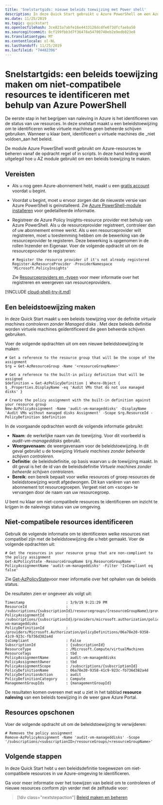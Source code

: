 ```yaml
---
title: 'Snelstartgids: nieuwe beleids toewijzing met Power shell'
description: In deze Quick Start gebruikt u Azure PowerShell om een Azure Policy toewijzing te maken om niet-compatibele resources te identificeren.
ms.date: 11/25/2019
ms.topic: quickstart
ms.openlocfilehash: 3ce823a7abfe16e4433128dcdfe073dfcfaeba50
ms.sourcegitcommit: 8cf199fbb3d7f36478a54700740eb2e9edb823e8
ms.translationtype: MT
ms.contentlocale: nl-NL
ms.lasthandoff: 11/25/2019
ms.locfileid: "74482396"
---
```

# <a name="quickstart-create-a-policy-assignment-to-identify-non-compliant-resources-using-azure-powershell"></a>Snelstartgids: een beleids toewijzing maken om niet-compatibele resources te identificeren met behulp van Azure PowerShell

De eerste stap in het begrijpen van naleving in Azure is het identificeren van de status van uw resources. In deze snelstart maakt u een beleidstoewijzing om te identificeren welke virtuele machines geen beheerde schijven gebruiken. Wanneer u klaar bent, identificeert u virtuele machines die _niet voldoen_aan het beleid.

De module Azure PowerShell wordt gebruikt om Azure-resources te beheren vanaf de opdracht regel of in scripts.
In deze hand leiding wordt uitgelegd hoe u AZ module gebruikt om een beleids toewijzing te maken.

## <a name="prerequisites"></a>Vereisten

- Als u nog geen Azure-abonnement hebt, maakt u een [gratis account](https://azure.microsoft.com/free/) voordat u begint.

- Voordat u begint, moet u ervoor zorgen dat de nieuwste versie van Azure PowerShell is geïnstalleerd. Zie [Azure PowerShell-module installeren](/powershell/azure/install-az-ps) voor gedetailleerde informatie.

- Registreer de Azure Policy Insights-resource provider met behulp van Azure PowerShell. Als u de resourceprovider registreert, controleer dan of uw abonnement ermee werkt. Als u een resourceprovider wilt registreren, moet u toestemming hebben om de bewerking van de resourceprovider te registeren. Deze bewerking is opgenomen in de rollen Inzender en Eigenaar. Voer de volgende opdracht uit om de resourceprovider te registreren:

  ```azurepowershell-interactive
  # Register the resource provider if it's not already registered
  Register-AzResourceProvider -ProviderNamespace 'Microsoft.PolicyInsights'
  ```

  Zie [Resourceproviders en -typen](../../azure-resource-manager/resource-manager-supported-services.md) voor meer informatie over het registreren en weergeven van resourceproviders.

[!INCLUDE [cloud-shell-try-it.md](../../../includes/cloud-shell-try-it.md)]

## <a name="create-a-policy-assignment"></a>Een beleidstoewijzing maken

In deze Quick Start maakt u een beleids toewijzing voor de definitie _virtuele machines controleren zonder Managed disks_ . Met deze beleids definitie worden virtuele machines geïdentificeerd die geen beheerde schijven gebruiken.

Voer de volgende opdrachten uit om een nieuwe beleidstoewijzing te maken:

```azurepowershell-interactive
# Get a reference to the resource group that will be the scope of the assignment
$rg = Get-AzResourceGroup -Name '<resourceGroupName>'

# Get a reference to the built-in policy definition that will be assigned
$definition = Get-AzPolicyDefinition | Where-Object { $_.Properties.DisplayName -eq 'Audit VMs that do not use managed disks' }

# Create the policy assignment with the built-in definition against your resource group
New-AzPolicyAssignment -Name 'audit-vm-manageddisks' -DisplayName 'Audit VMs without managed disks Assignment' -Scope $rg.ResourceId -PolicyDefinition $definition
```

In de voorgaande opdrachten wordt de volgende informatie gebruikt:

- **Naam**: de werkelijke naam van de toewijzing. Voor dit voorbeeld is _audit-vm-manageddisks_ gebruikt.
- **Weergavenaam**: de weergavenaam voor de beleidstoewijzing. In dit geval gebruikt u de toewijzing _Virtuele machines zonder beheerde schijven controleren_.
- **Definitie**: de beleidsdefinitie, op basis waarvan u de toewijzing maakt. In dit geval is het de id van de beleidsdefinitie _Virtuele machines zonder beheerde schijven controleren_.
- **Bereik**: een bereik bepaalt voor welke resources of groep resources de beleidstoewijzing wordt afgedwongen. Dit kan variëren van een abonnement tot resourcegroepen. Vergeet niet om &lt;scope&gt; te vervangen door de naam van uw resourcegroep.

U bent nu klaar om niet-compatibele resources te identificeren om inzicht te krijgen in de nalevings status van uw omgeving.

## <a name="identify-non-compliant-resources"></a>Niet-compatibele resources identificeren

Gebruik de volgende informatie om te identificeren welke resources niet compatibel zijn met de beleidstoewijzing die u hebt gemaakt. Voer de volgende opdrachten uit:

```azurepowershell-interactive
# Get the resources in your resource group that are non-compliant to the policy assignment
Get-AzPolicyState -ResourceGroupName $rg.ResourceGroupName -PolicyAssignmentName 'audit-vm-manageddisks' -Filter 'IsCompliant eq false'
```

Zie [Get-AzPolicyState](/powershell/module/az.policyinsights/Get-AzPolicyState)voor meer informatie over het ophalen van de beleids status.

De resultaten zien er ongeveer als volgt uit:

```output
Timestamp                   : 3/9/19 9:21:29 PM
ResourceId                  : /subscriptions/{subscriptionId}/resourcegroups/{resourceGroupName}/providers/Microsoft.Compute/virtualMachines/{vmId}
PolicyAssignmentId          : /subscriptions/{subscriptionId}/providers/microsoft.authorization/policyassignments/audit-vm-manageddisks
PolicyDefinitionId          : /providers/Microsoft.Authorization/policyDefinitions/06a78e20-9358-41c9-923c-fb736d382a4d
IsCompliant                 : False
SubscriptionId              : {subscriptionId}
ResourceType                : /Microsoft.Compute/virtualMachines
ResourceTags                : tbd
PolicyAssignmentName        : audit-vm-manageddisks
PolicyAssignmentOwner       : tbd
PolicyAssignmentScope       : /subscriptions/{subscriptionId}
PolicyDefinitionName        : 06a78e20-9358-41c9-923c-fb736d382a4d
PolicyDefinitionAction      : audit
PolicyDefinitionCategory    : Compute
ManagementGroupIds          : {managementGroupId}
```

De resultaten komen overeen met wat u ziet in het tabblad **resource naleving** van een beleids toewijzing in de weer gave Azure Portal.

## <a name="clean-up-resources"></a>Resources opschonen

Voer de volgende opdracht uit om de beleidstoewijzing te verwijderen:

```azurepowershell-interactive
# Removes the policy assignment
Remove-AzPolicyAssignment -Name 'audit-vm-manageddisks' -Scope '/subscriptions/<subscriptionID>/resourceGroups/<resourceGroupName>'
```

## <a name="next-steps"></a>Volgende stappen

In deze Quick Start hebt u een beleidsdefinitie toegewezen om niet-compatibele resources in uw Azure-omgeving te identificeren.

Ga voor meer informatie over het toewijzen van beleid om te controleren of nieuwe resources conform zijn verder met de zelfstudie voor:

> [!div class="nextstepaction"]
> [Beleid maken en beheren](./tutorials/create-and-manage.md)